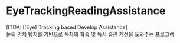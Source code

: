 # EyeTrackingReadingAssistance
[ITDA: I(Eye) Tracking based Develop Assistance]<br>
눈의 위치 탐지를 기반으로 독자의 학습 및 독서 습관 개선을 도와주는 프로그램
